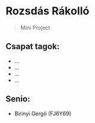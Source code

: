 # Rozsdás Rákolló
> Mini Project

## Csapat tagok:

+ ...
+ ...
+ ...
+ ...

## Senio:

- Birinyi Gergő (FJ6Y69)
